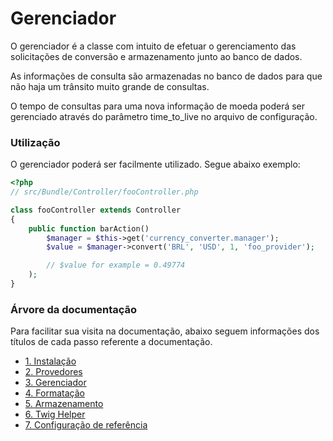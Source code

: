 Gerenciador
===========

O gerenciador é a classe com intuito de efetuar o gerenciamento das
solicitações de conversão e armazenamento junto ao banco de dados.

As informações de consulta são armazenadas no banco de dados para que
não haja um trânsito muito grande de consultas.

O tempo de consultas para uma nova informação de moeda poderá ser gerenciado
através do parâmetro time_to_live no arquivo de configuração.



### Utilização

O gerenciador poderá ser facilmente utilizado. Segue abaixo exemplo:

``` php
<?php
// src/Bundle/Controller/fooController.php

class fooController extends Controller
{
    public function barAction()
        $manager = $this->get('currency_converter.manager');
        $value = $manager->convert('BRL', 'USD', 1, 'foo_provider');

        // $value for example = 0.49774
    );
}
```



### Árvore da documentação

Para facilitar sua visita na documentação, abaixo seguem informações
dos títulos de cada passo referente a documentação.

- [1. Instalação](installation.md)
- [2. Provedores](providers.md)
- [3. Gerenciador](manager.md)
- [4. Formatação](formatter.md)
- [5. Armazenamento](storage.md)
- [6. Twig Helper](helper.md)
- [7. Configuração de referência](configuration_reference.md)